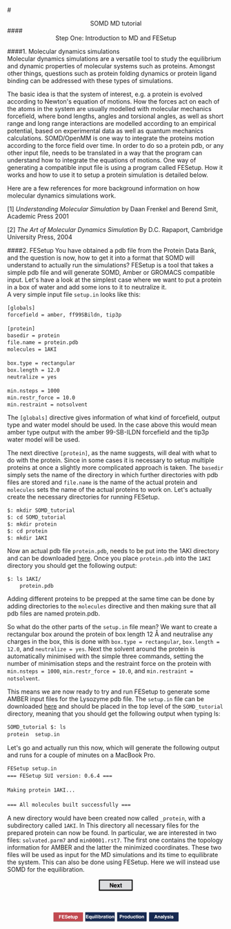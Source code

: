 #<center>SOMD MD tutorial</center>
####<center>Step One: Introduction to MD and FESetup </center>

####1. Molecular dynamics simulations  
Molecular dynamics simulations are a versatile tool to study the equilibrium and dynamic properties of molecular systems such as proteins. Amongst other things, questions such as protein folding dynamics or protein ligand binding can be addressed with these types of simulations.
  
The basic idea is that the system of interest, e.g. a protein is evolved according to Newton's equation of motions. How the forces act on each of the atoms in the system are usually modelled with molecular mechanics forcefield, where bond lengths, angles and torsional angles, as well as short range and long range interactions are modelled according to an empirical potential, based on experimental data as well as quantum mechanics calculations. SOMD/OpenMM is one way to integrate the proteins motion according to the force field over time. In order to do so a protein pdb, or any other input file, needs to be translated in a way that the program can understand how to integrate the equations of motions. One way of generating a compatible input file is using a program called FESetup. How it works and how to use it to setup a protein simulation is detailed below.  

Here are a few references for more background information on how molecular dynamics simulations work.  

[1] *Understanding Molecular Simulation* by Daan Frenkel and Berend Smit, Academic Press 2001
   
[2] *The Art of Molecular Dynamics Simulation* By D.C. Rapaport, Cambridge University Press, 2004  


####2. FESetup
You have obtained a pdb file from the Protein Data Bank, and the question is now, how to get it into a format that SOMD will understand to actually run the simulations? FESetup is a tool that takes a simple pdb file and will generate SOMD, Amber or GROMACS compatible input. Let's have a look at the simplest case where we want to put a protein in a box of water and add some ions to it to neutralize it.  
A very simple input file ```setup.in``` looks like this:  

    [globals]
    forcefield = amber, ff99SBildn, tip3p
    
    [protein]
    basedir = protein
    file.name = protein.pdb
    molecules = 1AKI

    box.type = rectangular
    box.length = 12.0
    neutralize = yes

    min.nsteps = 1000
    min.restr_force = 10.0
    min.restraint = notsolvent

The ```[globals]``` directive gives information of what kind of forcefield, output type and water model should be used. In the case above this would mean amber type output with the amber 99-SB-ILDN forcefield and the tip3p water model will be used. 
 
The next directive ```[protein]```, as the name suggests, will deal with what to do with the protein. Since in some cases it is necessary to setup multiple proteins at once a slightly more complicated approach is taken. The ```basedir``` simply sets the name of the directory in which further directories with pdb files are stored and ```file.name``` is the name of the actual protein and ```molecules``` sets the name of the actual proteins to work on. Let's actually create the necessary directories for running FESetup.  

    $: mkdir SOMD_tutorial
    $: cd SOMD_tutorial
    $: mkdir protein
    $: cd protein
    $: mkdir 1AKI

Now an actual pdb file ```protein.pdb```, needs to be put into the 1AKI directory and can be downloaded [here](Data/protein.txt). Once you place ```protein.pdb``` into the ```1AKI``` directory you should get the following output:  

    $: ls 1AKI/
        protein.pdb
        
Adding different proteins to be prepped at the same time can be done by adding directories to the ```molecules``` directive and then making sure that all pdb files are named protein.pdb.  

So what do the other parts of the ```setup.in``` file mean? We want to create a rectangular box around the protein of box length 12 Å and neutralise any charges in the box, this is done with ```box.type = rectangular```, ```box.length = 12.0```, and ```neutralize = yes```. Next the solvent around the protein is automatically minimised with the simple three commands, setting the number of minimisation steps and the restraint force on the protein with ```min.nsteps = 1000```, ```min.restr_force = 10.0```, and ```min.restraint = notsolvent```.

This means we are now ready to try and run FESetup to generate some AMBER input files for the Lysozyme pdb file. The ```setup.in``` file can be downloaded [here](Data/setup.in) and should be placed in the top level of the ```SOMD_tutorial``` directory, meaning that you should get the following output when typing ls:   

```bash
SOMD_tutorial $: ls
protein  setup.in
```
Let's go and actually run this now, which will generate the following output and runs for a couple of minutes on a MacBook Pro. 

```bash
FESetup setup.in
=== FESetup SUI version: 0.6.4 ===

Making protein 1AKI...

=== All molecules built successfully ===
```

A new directory would have been created now called ```_protein```, with a subdirectory called ```1AKI```. In This directory all necessary files for the prepared protein can now be found. In particular, we are interested in two files: ```solvated.parm7``` and ```min00001.rst7```. The first one contains the topology information for AMBER and the latter the minimized coordinates. These two files will be used as input for the MD simulations and its time to equilibrate the system. This can also be done using FESetup. Here we will instead use SOMD for the equilibration. 
<center> <a href="Equib.html"> <img src="Buttons/Next.jpg" alt="Next" style="width: 80px;  min-width: 50px;" /></a> </center>

&nbsp;
&nbsp;
&nbsp;
<center>
<a href="FESetup.md"><img src="Buttons/FEsetup_r.jpg" alt="Fesetup" style="width: 70px;  min-width: 50px;" /></a> 
<a href="Equib.md"><img src="Buttons/Equib_b.jpg" alt="Equib" style="width: 70px;  min-width: 50px;"/></a> 
<a href="Production.md"><img src="Buttons/Production_b.jpg" alt="Production" style="width: 70px;  min-width: 50px;"/></a> 
<a href="Analysis.md"><img src="Buttons/Analysis_b.jpg" alt="Analysis" style="width: 70px;  min-width: 50px;" /></a>
</center>

